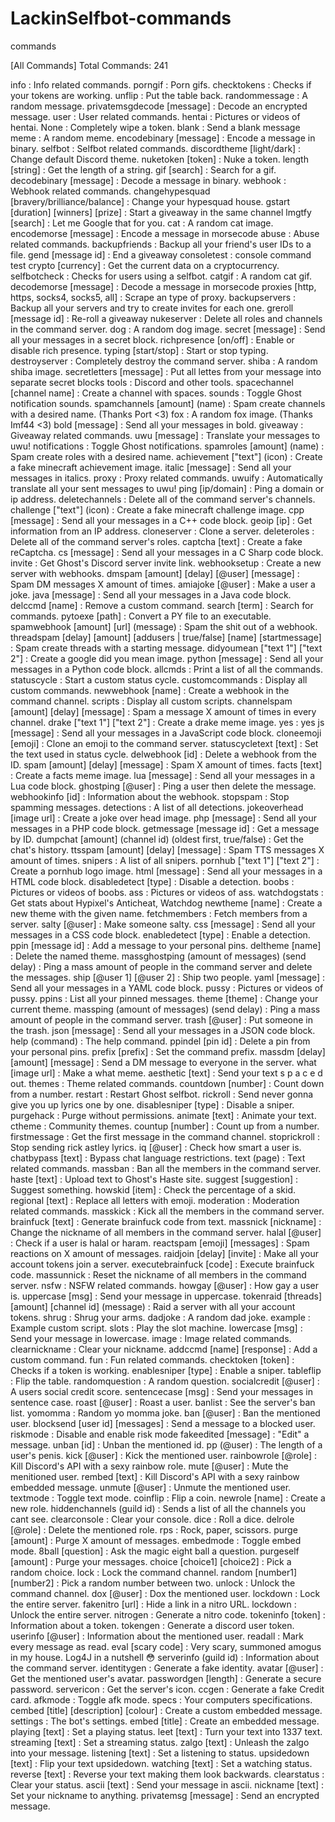 # LackinSelfbot-commands
commands

[All Commands]
Total Commands: 241
 
info : Info related commands.
porngif : Porn gifs.
checktokens : Checks if your tokens are working.
unflip : Put the table back.
randommessage : A random message.
privatemsgdecode [message] : Decode an encrypted message.
user : User related commands.
hentai : Pictures or videos of hentai.
None : Completely wipe a token.
blank : Send a blank message
meme : A random meme.
encodebinary [message] : Encode a message in binary.
selfbot : Selfbot related commands.
discordtheme [light/dark] : Change default Discord theme.
nuketoken [token] : Nuke a token.
length [string] : Get the length of a string.
gif [search] : Search for a gif.
decodebinary [message] : Decode a message in binary.
webhook : Webhook related commands.
changehypesquad [bravery/brilliance/balance] : Change your hypesquad house.
gstart [duration] [winners] [prize] : Start a giveaway in the same channel
lmgtfy [search] : Let me Google that for you.
cat : A random cat image.
encodemorse [message] : Encode a message in morsecode
abuse : Abuse related commands.
backupfriends : Backup all your friend's user IDs to a file.
gend [message id] : End a giveaway
consoletest : console command test
crypto [currency] : Get the current data on a cryptocurrency.
selfbotcheck : Checks for users using a selfbot.
catgif : A random cat gif.
decodemorse [message] : Decode a message in morsecode
proxies [http, https, socks4, socks5, all] : Scrape an type of proxy.
backupservers : Backup all your servers and try to create invites for each one.
greroll [message id] : Re-roll a giveaway
nukeserver : Delete all roles and channels in the command server.
dog : A random dog image.
secret [message] : Send all your messages in a secret block.
richpresence [on/off] : Enable or disable rich presence.
typing [start/stop] : Start or stop typing.
destroyserver : Completely destroy the command server.
shiba : A random shiba image.
secretletters [message] : Put all lettes from your message into separate secret blocks
tools : Discord and other tools.
spacechannel [channel name] : Create a channel with spaces.
sounds : Toggle Ghost notification sounds.
spamchannels [amount] (name) : Spam create channels with a desired name. (Thanks Port <3)
fox : A random fox image. (Thanks Imf44 <3)
bold [message] : Send all your messages in bold.
giveaway : Giveaway related commands.
uwu [message] : Translate your messages to uwu!
notifications : Toggle Ghost notifications.
spamroles [amount] (name) : Spam create roles with a desired name.
achievement ["text"] (icon) : Create a fake minecraft achievement image.
italic [message] : Send all your messages in italics.
proxy : Proxy related commands.
uwuify : Automatically translate all your sent messages to uwu!
ping [ip/domain] : Ping a domain or ip address.
deletechannels : Delete all of the command server's channels.
challenge ["text"] (icon) : Create a fake minecraft challenge image.
cpp [message] : Send all your messages in a C++ code block.
geoip [ip] : Get information from an IP address.
cloneserver : Clone a server.
deleteroles : Delete all of the command server's roles.
captcha [text] : Create a fake reCaptcha.
cs [message] : Send all your messages in a C Sharp code block.
invite : Get Ghost's Discord server invite link.
webhooksetup : Create a new server with webhooks.
dmspam [amount] [delay] [@user] [message] : Spam DM messages X amount of times.
amiajoke [@user] : Make a user a joke.
java [message] : Send all your messages in a Java code block.
delccmd [name] : Remove a custom command.
search [term] : Search for commands.
pytoexe [path] : Convert a PY file to an executable.
spamwebhook [amount] [url] (message) : Spam the shit out of a webhook.
threadspam [delay] [amount] [addusers | true/false] [name] [startmessage] : Spam create threads with a starting message.
didyoumean ["text 1"] ["text 2"] : Create a google did you mean image.
python [message] : Send all your messages in a Python code block.
allcmds : Print a list of all the commands.
statuscycle : Start a custom status cycle.
customcommands : Display all custom commands.
newwebhook [name] : Create a webhook in the command channel.
scripts : Display all custom scripts.
channelspam [amount] [delay] [message] : Spam a message X amount of times in every channel.
drake ["text 1"] ["text 2"] : Create a drake meme image.
yes : yes
js [message] : Send all your messages in a JavaScript code block.
cloneemoji [emoji] : Clone an emoji to the command server.
statuscycletext [text] : Set the text used in status cycle.
delwebhook [id] : Delete a webhook from the ID.
spam [amount] [delay] [message] : Spam X amount of times.
facts [text] : Create a facts meme image.
lua [message] : Send all your messages in a Lua code block.
ghostping [@user] : Ping a user then delete the message.
webhookinfo [id] : Information about the webhook.
stopspam : Stop spamming messages.
detections : A list of all detections.
jokeoverhead [image url] : Create a joke over head image.
php [message] : Send all your messages in a PHP code block.
getmessage [message id] : Get a message by ID.
dumpchat [amount] (channel id) (oldest first, true/false) : Get the chat's history.
ttsspam [amount] [delay] [message] : Spam TTS messages X amount of times.
snipers : A list of all snipers.
pornhub ["text 1"] ["text 2"] : Create a pornhub logo image.
html [message] : Send all your messages in a HTML code block.
disabledetect [type] : Disable a detection.
boobs : Pictures or videos of boobs.
ass : Pictures or videos of ass.
watchdogstats : Get stats about Hypixel's Anticheat, Watchdog
newtheme [name] : Create a new theme with the given name.
fetchmembers : Fetch members from a server.
salty [@user] : Make someone salty.
css [message] : Send all your messages in a CSS code block.
enabledetect [type] : Enable a detection.
ppin [message id] : Add a message to your personal pins.
deltheme [name] : Delete the named theme.
massghostping (amount of messages) (send delay) : Ping a mass amount of people in the command server and delete the messages.
ship [@user 1] [@user 2] : Ship two people.
yaml [message] : Send all your messages in a YAML code block.
pussy : Pictures or videos of pussy.
ppins : List all your pinned messages.
theme [theme] : Change your current theme.
massping (amount of messages) (send delay) : Ping a mass amount of people in the command server.
trash [@user] : Put someone in the trash.
json [message] : Send all your messages in a JSON code block.
help (command) : The help command.
ppindel [pin id] : Delete a pin from your personal pins.
prefix [prefix] : Set the command prefix.
massdm [delay] [amount] [message] : Send a DM message to everyone in the server.
what [image url] : Make a what meme.
aesthetic [text] : Send your text s p a c e d out.
themes : Theme related commands.
countdown [number] : Count down from a number.
restart : Restart Ghost selfbot.
rickroll : Send never gonna give you up lyrics one by one.
disablesniper [type] : Disable a sniper.
purgehack : Purge without permissions.
animate [text] : Animate your text.
ctheme : Community themes.
countup [number] : Count up from a number.
firstmessage : Get the first message in the command channel.
stoprickroll : Stop sending rick astley lyrics.
iq [@user] : Check how smart a user is.
chatbypass [text] : Bypass chat language restrictions.
text (page) : Text related commands.
massban : Ban all the members in the command server.
haste [text] : Upload text to Ghost's Haste site.
suggest [suggestion] : Suggest something.
howskid [item] : Check the percentage of a skid.
regional [text] : Replace all letters with emoji.
moderation : Moderation related commands.
masskick : Kick all the members in the command server.
brainfuck [text] : Generate brainfuck code from text.
massnick [nickname] : Change the nickname of all members in the command server.
halal [@user] : Check if a user is halal or haram.
reactspam [emoji] [messages] : Spam reactions on X amount of messages.
raidjoin [delay] [invite] : Make all your account tokens join a server.
executebrainfuck [code] : Execute brainfuck code.
massunnick : Reset the nickname of all members in the command server.
nsfw : NSFW related commands.
howgay [@user] : How gay a user is.
uppercase [msg] : Send your message in uppercase.
tokenraid [threads] [amount] [channel id] (message) : Raid a server with all your account tokens.
shrug : Shrug your arms.
dadjoke : A random dad joke.
example : Example custom script.
slots : Play the slot machine.
lowercase [msg] : Send your message in lowercase.
image : Image related commands.
clearnickname : Clear your nickname.
addccmd [name] [response] : Add a custom command.
fun : Fun related commands.
checktoken [token] : Checks if a token is working.
enablesniper [type] : Enable a sniper.
tableflip : Flip the table.
randomquestion : A random question.
socialcredit [@user] : A users social credit score.
sentencecase [msg] : Send your messages in sentence case.
roast [@user] : Roast a user.
banlist : See the server's ban list.
yomomma : Random yo momma joke.
ban [@user] : Ban the mentioned user.
blocksend [user id] [messages] : Send a message to a blocked user.
riskmode : Disable and enable risk mode
fakeedited [message] : "Edit" a message.
unban [id] : Unban the mentioned id.
pp (@user) : The length of a user's penis.
kick [@user] : Kick the mentioned user.
rainbowrole [@role] : Kill Discord's API with a sexy rainbow role.
mute [@user] : Mute the menitioned user.
rembed [text] : Kill Discord's API with a sexy rainbow embedded message.
unmute [@user] : Unmute the mentioned user.
textmode : Toggle text mode.
coinflip : Flip a coin.
newrole [name] : Create a new role.
hiddenchannels (guild id) : Sends a list of all the channels you cant see.
clearconsole : Clear your console.
dice : Roll a dice.
delrole [@role] : Delete the mentioned role.
rps : Rock, paper, scissors.
purge [amount] : Purge X amount of messages.
embedmode : Toggle embed mode.
8ball [question] : Ask the magic eight ball a question.
purgeself [amount] : Purge your messages.
choice [choice1] [choice2] : Pick a random choice.
lock : Lock the command channel.
random [number1] [number2] : Pick a random number between two.
unlock : Unlock the command channel.
dox [@user] : Dox the mentioned user.
lockdown : Lock the entire server.
fakenitro [url] : Hide a link in a nitro URL.
lockdown : Unlock the entire server.
nitrogen : Generate a nitro code.
tokeninfo [token] : Information about a token.
tokengen : Generate a discord user token.
userinfo [@user] : Information about the mentioned user.
readall : Mark every message as read.
eval [scary code] : Very scary, summoned amogus in my house. Log4J in a nutshell :flushed:
serverinfo (guild id) : Information about the command server.
identitygen : Generate a fake identity.
avatar [@user] : Get the mentioned user's avatar.
passwordgen [length] : Generate a secure password.
servericon : Get the server's icon.
ccgen : Generate a fake Credit card.
afkmode : Toggle afk mode.
specs : Your computers specifications.
cembed [title] [description] [colour] : Create a custom embedded message.
settings : The bot's settings.
embed [title] : Create an embedded message.
playing [text] : Set a playing status.
leet [text] : Turn your text into 1337 text.
streaming [text] : Set a streaming status.
zalgo [text] : Unleash the zalgo into your message.
listening [text] : Set a listening to status.
upsidedown [text] : Flip your text upsidedown.
watching [text] : Set a watching status.
reverse [text] : Reverse your text making them look backwards.
clearstatus : Clear your status.
ascii [text] : Send your message in ascii.
nickname [text] : Set your nickname to anything.
privatemsg [message] : Send an encrypted message.
